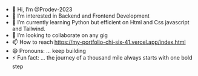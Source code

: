 - 👋 Hi, I’m @Prodev-2023
- 👀 I’m interested in Backend and Frontend Development 
- 🌱 I’m currently learning Python but efficient on Html and Css javascript  and Tailwind.
- 💞️ I’m looking to collaborate on any gig
- 📫 How to reach  https://my-portfolio-chi-six-41.vercel.app/index.html
- 😄 Pronouns: ... keep building
- ⚡ Fun fact: ... the journey of a thousand mile always starts with one bold step

<!---
Prodev-2023/Prodev-2023 is a ✨ special ✨ repository because its `README.md` (this file) appears on your GitHub profile.
You can click the Preview link to take a look at your changes.
--->
